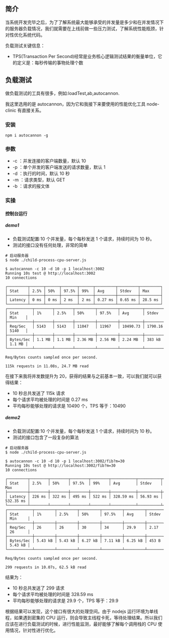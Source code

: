 ## 简介

当系统开发完毕之后，为了了解系统最大能够承受的并发量是多少和在并发情况下的服务器负载情况，我们就需要在上线前做一些压力测试，了解系统性能瓶颈，针对性优化系统代码。

负载测试关键信息：

- TPS(Transaction Per Second)经常是业务核心逻辑测试结果的衡量单位，它的定义是：每秒传输的事物处理个数

## 负载测试

做负载测试的工具有很多，例如:loadTest,ab,autocannon.

我这里选用的是 autocannon，因为它和我接下来要使用的性能优化工具 node-clinic 有直接关系。

### 安装

```shell
npm i autocannon -g
```

### 参数

- -c ：并发连接的客户端数量，默认 10
- -p ：单个并发的客户端发送的请求数量，默认 1
- -d ：执行的时间，默认 10 秒
- -m ：请求类型，默认 GET
- -b ：请求的报文体

### 实操

#### 控制台运行

##### demo1

- 负载测试配置:10 个并发量，每个每秒发送 1 个请求，持续时间为 10 秒。
- 测试的接口没有任何处理，非常的简单

```shell
# 启动服务器
$ node ./child-process-cpu-server.js

$ autocannon -c 10 -d 10 -p 1 localhost:3002
Running 10s test @ http://localhost:3002
10 connections

┌─────────┬──────┬──────┬───────┬──────┬─────────┬─────────┬─────────┐
│ Stat    │ 2.5% │ 50%  │ 97.5% │ 99%  │ Avg     │ Stdev   │ Max     │
├─────────┼──────┼──────┼───────┼──────┼─────────┼─────────┼─────────┤
│ Latency │ 0 ms │ 0 ms │ 2 ms  │ 2 ms │ 0.27 ms │ 0.65 ms │ 28.5 ms │
└─────────┴──────┴──────┴───────┴──────┴─────────┴─────────┴─────────┘
┌───────────┬────────┬────────┬─────────┬─────────┬──────────┬─────────┬────────┐
│ Stat      │ 1%     │ 2.5%   │ 50%     │ 97.5%   │ Avg      │ Stdev   │ Min    │
├───────────┼────────┼────────┼─────────┼─────────┼──────────┼─────────┼────────┤
│ Req/Sec   │ 5143   │ 5143   │ 11047   │ 11967   │ 10490.73 │ 1790.16 │ 5140   │
├───────────┼────────┼────────┼─────────┼─────────┼──────────┼─────────┼────────┤
│ Bytes/Sec │ 1.1 MB │ 1.1 MB │ 2.36 MB │ 2.56 MB │ 2.24 MB  │ 383 kB  │ 1.1 MB │
└───────────┴────────┴────────┴─────────┴─────────┴──────────┴─────────┴────────┘

Req/Bytes counts sampled once per second.

115k requests in 11.08s, 24.7 MB read

```

在接下来我将并发数提升为 20，获得的结果与之前基本一致，可以我们就可以获得结果：

- 10 秒总共发送了 115k 请求
- 每个请求平均被处理的时间是 0.27 ms
- 平均每秒能够处理的请求是 10490 个，TPS 等于：10490

##### demo2

- 负载测试配置:10 个并发量，每个每秒发送 1 个请求，持续时间为 10 秒。
- 测试的接口包含了一段复杂的算法

```shell
# 启动服务器
$ node ./child-process-cpu-server.js

$ autocannon -c 10 -d 10 -p 1 localhost:3002/fib?m=30
Running 10s test @ http://localhost:3002/fib?m=30
10 connections

┌─────────┬────────┬────────┬────────┬────────┬───────────┬──────────┬───────────┐
│ Stat    │ 2.5%   │ 50%    │ 97.5%  │ 99%    │ Avg       │ Stdev    │ Max       │
├─────────┼────────┼────────┼────────┼────────┼───────────┼──────────┼───────────┤
│ Latency │ 226 ms │ 322 ms │ 495 ms │ 522 ms │ 328.59 ms │ 56.93 ms │ 532.35 ms │
└─────────┴────────┴────────┴────────┴────────┴───────────┴──────────┴───────────┘
┌───────────┬─────────┬─────────┬─────────┬─────────┬─────────┬───────┬─────────┐
│ Stat      │ 1%      │ 2.5%    │ 50%     │ 97.5%   │ Avg     │ Stdev │ Min     │
├───────────┼─────────┼─────────┼─────────┼─────────┼─────────┼───────┼─────────┤
│ Req/Sec   │ 26      │ 26      │ 30      │ 34      │ 29.9    │ 2.17  │ 26      │
├───────────┼─────────┼─────────┼─────────┼─────────┼─────────┼───────┼─────────┤
│ Bytes/Sec │ 5.43 kB │ 5.43 kB │ 6.27 kB │ 7.11 kB │ 6.25 kB │ 453 B │ 5.43 kB │
└───────────┴─────────┴─────────┴─────────┴─────────┴─────────┴───────┴─────────┘

Req/Bytes counts sampled once per second.

299 requests in 10.07s, 62.5 kB read
```

结果为：

- 10 秒总共发送了 299 请求
- 每个请求平均被处理的时间是 328.59 ms
- 平均每秒能够处理的请求是 29.9 个，TPS 等于：29.9

根据结果可以发现，这个接口有很大的处理空间。由于 nodejs 运行环境为单线程，如果遇到密集的 CPU 运行，则会导致主线程卡死，等待处理结果。所以我们应该在进行负载测试的时候，进行性能监测，最好能够了解每个调用栈的 CPU 使用情况，针对性进行优化。

